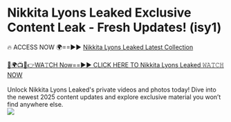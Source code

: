 # Nikkita Lyons Leaked Exclusive Content Leak - Fresh Updates! (isy1)

🔥 ACCESS NOW 🌍==►► <a href="https://tinyurl.com/kvy9nzfs" rel="nofollow">Nikkita Lyons Leaked Latest Collection</a>
<br><br>
[🔴🌍📺📱👉WA𝚃CH Now==►► CLICK HERE TO Nikkita Lyons Leaked 𝚆𝙰𝚃𝙲𝙷 NOW](https://tinyurl.com/kvy9nzfs)
<br><br>
Unlock Nikkita Lyons Leaked's private videos and photos today! Dive into the newest 2025 content updates and explore exclusive material you won’t find anywhere else.
<br>
<a href="https://tinyurl.com/kvy9nzfs" rel="nofollow" data-target="animated-image.originalLink"><img src="https://camo.githubusercontent.com/8a4f000d20f83aca3bf7ec5f350d767afa0574a8a352519fd8cfa583a6f93a33/68747470733a2f2f692e696d6775722e636f6d2f644a486b345a712e676966" data-canonical-src="https://i.imgur.com/dJHk4Zq.gif" style="max-width: 100%; display: inline-block;" data-target="animated-image.originalImage"></a>
<br>
